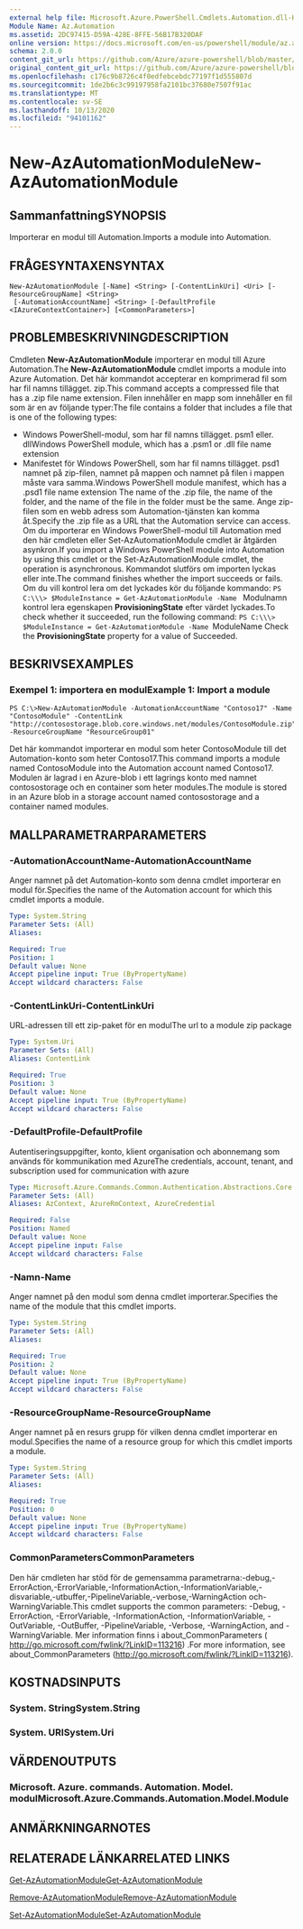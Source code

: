 ```yaml
---
external help file: Microsoft.Azure.PowerShell.Cmdlets.Automation.dll-Help.xml
Module Name: Az.Automation
ms.assetid: 2DC97415-D59A-428E-8FFE-56B17B320DAF
online version: https://docs.microsoft.com/en-us/powershell/module/az.automation/new-azautomationmodule
schema: 2.0.0
content_git_url: https://github.com/Azure/azure-powershell/blob/master/src/Automation/Automation/help/New-AzAutomationModule.md
original_content_git_url: https://github.com/Azure/azure-powershell/blob/master/src/Automation/Automation/help/New-AzAutomationModule.md
ms.openlocfilehash: c176c9b8726c4f0edfebcebdc77197f1d555807d
ms.sourcegitcommit: 1de2b6c3c99197958fa2101bc37680e7507f91ac
ms.translationtype: MT
ms.contentlocale: sv-SE
ms.lasthandoff: 10/13/2020
ms.locfileid: "94101162"
---
```

# <span data-ttu-id="02cdd-101">New-AzAutomationModule</span><span class="sxs-lookup"><span data-stu-id="02cdd-101">New-AzAutomationModule</span></span>

## <span data-ttu-id="02cdd-102">Sammanfattning</span><span class="sxs-lookup"><span data-stu-id="02cdd-102">SYNOPSIS</span></span>
<span data-ttu-id="02cdd-103">Importerar en modul till Automation.</span><span class="sxs-lookup"><span data-stu-id="02cdd-103">Imports a module into Automation.</span></span>

## <span data-ttu-id="02cdd-104">FRÅGESYNTAXEN</span><span class="sxs-lookup"><span data-stu-id="02cdd-104">SYNTAX</span></span>

```
New-AzAutomationModule [-Name] <String> [-ContentLinkUri] <Uri> [-ResourceGroupName] <String>
 [-AutomationAccountName] <String> [-DefaultProfile <IAzureContextContainer>] [<CommonParameters>]
```

## <span data-ttu-id="02cdd-105">PROBLEMBESKRIVNING</span><span class="sxs-lookup"><span data-stu-id="02cdd-105">DESCRIPTION</span></span>
<span data-ttu-id="02cdd-106">Cmdleten **New-AzAutomationModule** importerar en modul till Azure Automation.</span><span class="sxs-lookup"><span data-stu-id="02cdd-106">The **New-AzAutomationModule** cmdlet imports a module into Azure Automation.</span></span>
<span data-ttu-id="02cdd-107">Det här kommandot accepterar en komprimerad fil som har fil namns tillägget. zip.</span><span class="sxs-lookup"><span data-stu-id="02cdd-107">This command accepts a compressed file that has a .zip file name extension.</span></span>
<span data-ttu-id="02cdd-108">Filen innehåller en mapp som innehåller en fil som är en av följande typer:</span><span class="sxs-lookup"><span data-stu-id="02cdd-108">The file contains a folder that includes a file that is one of the following types:</span></span> 
- <span data-ttu-id="02cdd-109">Windows PowerShell-modul, som har fil namns tillägget. psm1 eller. dll</span><span class="sxs-lookup"><span data-stu-id="02cdd-109">Windows PowerShell module, which has a .psm1 or .dll file name extension</span></span> 
- <span data-ttu-id="02cdd-110">Manifestet för Windows PowerShell, som har fil namns tillägget. psd1 namnet på zip-filen, namnet på mappen och namnet på filen i mappen måste vara samma.</span><span class="sxs-lookup"><span data-stu-id="02cdd-110">Windows PowerShell module manifest, which has a .psd1 file name extension The name of the .zip file, the name of the folder, and the name of the file in the folder must be the same.</span></span>
<span data-ttu-id="02cdd-111">Ange zip-filen som en webb adress som Automation-tjänsten kan komma åt.</span><span class="sxs-lookup"><span data-stu-id="02cdd-111">Specify the .zip file as a URL that the Automation service can access.</span></span>
<span data-ttu-id="02cdd-112">Om du importerar en Windows PowerShell-modul till Automation med den här cmdleten eller Set-AzAutomationModule cmdlet är åtgärden asynkron.</span><span class="sxs-lookup"><span data-stu-id="02cdd-112">If you import a Windows PowerShell module into Automation by using this cmdlet or the Set-AzAutomationModule cmdlet, the operation is asynchronous.</span></span>
<span data-ttu-id="02cdd-113">Kommandot slutförs om importen lyckas eller inte.</span><span class="sxs-lookup"><span data-stu-id="02cdd-113">The command finishes whether the import succeeds or fails.</span></span>
<span data-ttu-id="02cdd-114">Om du vill kontrol lera om det lyckades kör du följande kommando: `PS C:\\\> $ModuleInstance = Get-AzAutomationModule -Name ` Modulnamn kontrol lera egenskapen **ProvisioningState** efter värdet lyckades.</span><span class="sxs-lookup"><span data-stu-id="02cdd-114">To check whether it succeeded, run the following command: `PS C:\\\> $ModuleInstance = Get-AzAutomationModule -Name `ModuleName Check the **ProvisioningState** property for a value of Succeeded.</span></span>

## <span data-ttu-id="02cdd-115">BESKRIVS</span><span class="sxs-lookup"><span data-stu-id="02cdd-115">EXAMPLES</span></span>

### <span data-ttu-id="02cdd-116">Exempel 1: importera en modul</span><span class="sxs-lookup"><span data-stu-id="02cdd-116">Example 1: Import a module</span></span>
```
PS C:\>New-AzAutomationModule -AutomationAccountName "Contoso17" -Name "ContosoModule" -ContentLink "http://contosostorage.blob.core.windows.net/modules/ContosoModule.zip" -ResourceGroupName "ResourceGroup01"
```

<span data-ttu-id="02cdd-117">Det här kommandot importerar en modul som heter ContosoModule till det Automation-konto som heter Contoso17.</span><span class="sxs-lookup"><span data-stu-id="02cdd-117">This command imports a module named ContosoModule into the Automation account named Contoso17.</span></span>
<span data-ttu-id="02cdd-118">Modulen är lagrad i en Azure-blob i ett lagrings konto med namnet contosostorage och en container som heter modules.</span><span class="sxs-lookup"><span data-stu-id="02cdd-118">The module is stored in an Azure blob in a storage account named contosostorage and a container named modules.</span></span>

## <span data-ttu-id="02cdd-119">MALLPARAMETRAR</span><span class="sxs-lookup"><span data-stu-id="02cdd-119">PARAMETERS</span></span>

### <span data-ttu-id="02cdd-120">-AutomationAccountName</span><span class="sxs-lookup"><span data-stu-id="02cdd-120">-AutomationAccountName</span></span>
<span data-ttu-id="02cdd-121">Anger namnet på det Automation-konto som denna cmdlet importerar en modul för.</span><span class="sxs-lookup"><span data-stu-id="02cdd-121">Specifies the name of the Automation account for which this cmdlet imports a module.</span></span>

```yaml
Type: System.String
Parameter Sets: (All)
Aliases:

Required: True
Position: 1
Default value: None
Accept pipeline input: True (ByPropertyName)
Accept wildcard characters: False
```

### <span data-ttu-id="02cdd-122">-ContentLinkUri</span><span class="sxs-lookup"><span data-stu-id="02cdd-122">-ContentLinkUri</span></span>
<span data-ttu-id="02cdd-123">URL-adressen till ett zip-paket för en modul</span><span class="sxs-lookup"><span data-stu-id="02cdd-123">The url to a module zip package</span></span>

```yaml
Type: System.Uri
Parameter Sets: (All)
Aliases: ContentLink

Required: True
Position: 3
Default value: None
Accept pipeline input: True (ByPropertyName)
Accept wildcard characters: False
```

### <span data-ttu-id="02cdd-124">-DefaultProfile</span><span class="sxs-lookup"><span data-stu-id="02cdd-124">-DefaultProfile</span></span>
<span data-ttu-id="02cdd-125">Autentiseringsuppgifter, konto, klient organisation och abonnemang som används för kommunikation med Azure</span><span class="sxs-lookup"><span data-stu-id="02cdd-125">The credentials, account, tenant, and subscription used for communication with azure</span></span>

```yaml
Type: Microsoft.Azure.Commands.Common.Authentication.Abstractions.Core.IAzureContextContainer
Parameter Sets: (All)
Aliases: AzContext, AzureRmContext, AzureCredential

Required: False
Position: Named
Default value: None
Accept pipeline input: False
Accept wildcard characters: False
```

### <span data-ttu-id="02cdd-126">-Namn</span><span class="sxs-lookup"><span data-stu-id="02cdd-126">-Name</span></span>
<span data-ttu-id="02cdd-127">Anger namnet på den modul som denna cmdlet importerar.</span><span class="sxs-lookup"><span data-stu-id="02cdd-127">Specifies the name of the module that this cmdlet imports.</span></span>

```yaml
Type: System.String
Parameter Sets: (All)
Aliases:

Required: True
Position: 2
Default value: None
Accept pipeline input: True (ByPropertyName)
Accept wildcard characters: False
```

### <span data-ttu-id="02cdd-128">-ResourceGroupName</span><span class="sxs-lookup"><span data-stu-id="02cdd-128">-ResourceGroupName</span></span>
<span data-ttu-id="02cdd-129">Anger namnet på en resurs grupp för vilken denna cmdlet importerar en modul.</span><span class="sxs-lookup"><span data-stu-id="02cdd-129">Specifies the name of a resource group for which this cmdlet imports a module.</span></span>

```yaml
Type: System.String
Parameter Sets: (All)
Aliases:

Required: True
Position: 0
Default value: None
Accept pipeline input: True (ByPropertyName)
Accept wildcard characters: False
```

### <span data-ttu-id="02cdd-130">CommonParameters</span><span class="sxs-lookup"><span data-stu-id="02cdd-130">CommonParameters</span></span>
<span data-ttu-id="02cdd-131">Den här cmdleten har stöd för de gemensamma parametrarna:-debug,-ErrorAction,-ErrorVariable,-InformationAction,-InformationVariable,-disvariable,-utbuffer,-PipelineVariable,-verbose,-WarningAction och-WarningVariable.</span><span class="sxs-lookup"><span data-stu-id="02cdd-131">This cmdlet supports the common parameters: -Debug, -ErrorAction, -ErrorVariable, -InformationAction, -InformationVariable, -OutVariable, -OutBuffer, -PipelineVariable, -Verbose, -WarningAction, and -WarningVariable.</span></span> <span data-ttu-id="02cdd-132">Mer information finns i about_CommonParameters ( http://go.microsoft.com/fwlink/?LinkID=113216) .</span><span class="sxs-lookup"><span data-stu-id="02cdd-132">For more information, see about_CommonParameters (http://go.microsoft.com/fwlink/?LinkID=113216).</span></span>

## <span data-ttu-id="02cdd-133">KOSTNADS</span><span class="sxs-lookup"><span data-stu-id="02cdd-133">INPUTS</span></span>

### <span data-ttu-id="02cdd-134">System. String</span><span class="sxs-lookup"><span data-stu-id="02cdd-134">System.String</span></span>

### <span data-ttu-id="02cdd-135">System. URI</span><span class="sxs-lookup"><span data-stu-id="02cdd-135">System.Uri</span></span>

## <span data-ttu-id="02cdd-136">VÄRDEN</span><span class="sxs-lookup"><span data-stu-id="02cdd-136">OUTPUTS</span></span>

### <span data-ttu-id="02cdd-137">Microsoft. Azure. commands. Automation. Model. modul</span><span class="sxs-lookup"><span data-stu-id="02cdd-137">Microsoft.Azure.Commands.Automation.Model.Module</span></span>

## <span data-ttu-id="02cdd-138">ANMÄRKNINGAR</span><span class="sxs-lookup"><span data-stu-id="02cdd-138">NOTES</span></span>

## <span data-ttu-id="02cdd-139">RELATERADE LÄNKAR</span><span class="sxs-lookup"><span data-stu-id="02cdd-139">RELATED LINKS</span></span>

[<span data-ttu-id="02cdd-140">Get-AzAutomationModule</span><span class="sxs-lookup"><span data-stu-id="02cdd-140">Get-AzAutomationModule</span></span>](./Get-AzAutomationModule.md)

[<span data-ttu-id="02cdd-141">Remove-AzAutomationModule</span><span class="sxs-lookup"><span data-stu-id="02cdd-141">Remove-AzAutomationModule</span></span>](./Remove-AzAutomationModule.md)

[<span data-ttu-id="02cdd-142">Set-AzAutomationModule</span><span class="sxs-lookup"><span data-stu-id="02cdd-142">Set-AzAutomationModule</span></span>](./Set-AzAutomationModule.md)


